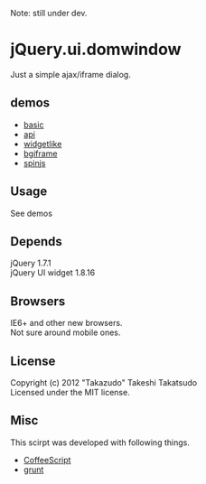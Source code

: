 Note: still under dev.

# jQuery.ui.domwindow

Just a simple ajax/iframe dialog.  

## demos

* [basic](http://takazudo.github.com/example-basic/)
* [api](http://takazudo.github.com/example-api/)
* [widgetlike](http://takazudo.github.com/example-widgetlike/)
* [bgiframe](http://takazudo.github.com/example-bgiframe/)
* [spinjs](http://takazudo.github.com/example-spinjs/)

## Usage

See demos

## Depends

jQuery 1.7.1  
jQuery UI widget 1.8.16  

## Browsers

IE6+ and other new browsers.  
Not sure around mobile ones.

## License

Copyright (c) 2012 "Takazudo" Takeshi Takatsudo  
Licensed under the MIT license.

## Misc

This scirpt was developed with following things.  

 * [CoffeeScript][coffeescript]
 * [grunt][grunt]

[coffeescript]: http://coffeescript.org/ "CoffeeScript"
[grunt]: https://github.com/cowboy/grunt "grunt"
